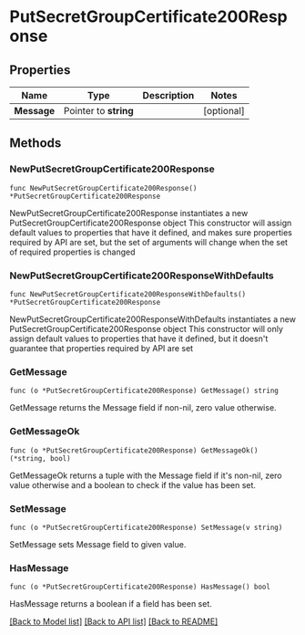 # PutSecretGroupCertificate200Response

## Properties

Name | Type | Description | Notes
------------ | ------------- | ------------- | -------------
**Message** | Pointer to **string** |  | [optional] 

## Methods

### NewPutSecretGroupCertificate200Response

`func NewPutSecretGroupCertificate200Response() *PutSecretGroupCertificate200Response`

NewPutSecretGroupCertificate200Response instantiates a new PutSecretGroupCertificate200Response object
This constructor will assign default values to properties that have it defined,
and makes sure properties required by API are set, but the set of arguments
will change when the set of required properties is changed

### NewPutSecretGroupCertificate200ResponseWithDefaults

`func NewPutSecretGroupCertificate200ResponseWithDefaults() *PutSecretGroupCertificate200Response`

NewPutSecretGroupCertificate200ResponseWithDefaults instantiates a new PutSecretGroupCertificate200Response object
This constructor will only assign default values to properties that have it defined,
but it doesn't guarantee that properties required by API are set

### GetMessage

`func (o *PutSecretGroupCertificate200Response) GetMessage() string`

GetMessage returns the Message field if non-nil, zero value otherwise.

### GetMessageOk

`func (o *PutSecretGroupCertificate200Response) GetMessageOk() (*string, bool)`

GetMessageOk returns a tuple with the Message field if it's non-nil, zero value otherwise
and a boolean to check if the value has been set.

### SetMessage

`func (o *PutSecretGroupCertificate200Response) SetMessage(v string)`

SetMessage sets Message field to given value.

### HasMessage

`func (o *PutSecretGroupCertificate200Response) HasMessage() bool`

HasMessage returns a boolean if a field has been set.


[[Back to Model list]](../README.md#documentation-for-models) [[Back to API list]](../README.md#documentation-for-api-endpoints) [[Back to README]](../README.md)


